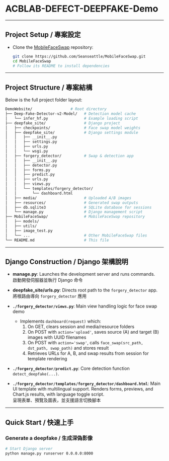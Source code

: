 # ACBLAB-DEFECT-DEEPFAKE-Demo

---

## Project Setup / 專案設定

+ Clone the [MobileFaceSwap](https://github.com/Seanseattle/MobileFaceSwap#) repository:
   ```bash
   git clone https://github.com/Seanseattle/MobileFaceSwap.git
   cd MobileFaceSwap
   # Follow its README to install dependencies
   ```
---

## Project Structure / 專案結構

Below is the full project folder layout:

```bash
DemoWebsite/                 # Root directory
├── Deep-Fake-Detector-v2-Model/   # Detection model cache
│   └── infer_hf.py                # Example loading script
├── deepfake_site/                 # Django project
│   ├── checkpoints/               # Face swap model weights
│   ├── deepfake_site/             # Django settings module
│   │   ├── __init__.py
│   │   ├── settings.py
│   │   ├── urls.py
│   │   └── wsgi.py
│   ├── forgery_detector/          # Swap & detection app
│   │   ├── __init__.py
│   │   ├── detector.py
│   │   ├── forms.py
│   │   ├── predict.py
│   │   ├── urls.py
│   │   ├── views.py
│   │   └── templates/forgery_detector/
│   │       └── dashboard.html
│   ├── media/                     # Uploaded A/B images
│   ├── resources/                 # Generated swap outputs
│   ├── db.sqlite3                 # SQLite database for sessions
│   └── manage.py                  # Django management script
├── MobileFaceSwap/                # MobileFaceSwap repository
│   ├── models/
│   ├── utils/
│   ├── image_test.py
│   └── ...                        # Other MobileFaceSwap files
└── README.md                      # This file
```

---

## Django Construction / Django 架構說明

- **manage.py**: Launches the development server and runs commands.  
  啟動開發伺服器並執行 Django 命令
- **deepfake_site/urls.py**: Directs root path to the `forgery_detector` app.  
  將根路由導向 `forgery_detector` 應用
- **`./forgery_detector/views.py`**: Main view handling logic for face swap demo

  - Implements `dashboard(request)` which:
    1. On GET, clears session and media/resource folders
    2. On POST with `action='upload'`, saves source (A) and target (B) images with UUID filenames
    3. On POST with `action='swap'`, calls `face_swap(src_path, dst_path, swap_path)` and stores result
    4. Retrieves URLs for A, B, and swap results from session for template rendering

- **`./forgery_detector/predict.py`**: Core detection function `detect_deepfake(...)`.
- **`./forgery_detector/templates/forgery_detector/dashboard.html`**: Main UI template with multilingual support. Renders forms, previews, and Chart.js results, with language toggle script.  
  呈現表單、預覽及圖表，並支援語言切換腳本

---

## Quick Start / 快速上手

### Generate a deepfake / 生成深偽影像
```bash
# Start Django server
python manage.py runserver 0.0.0.0:8000
```
